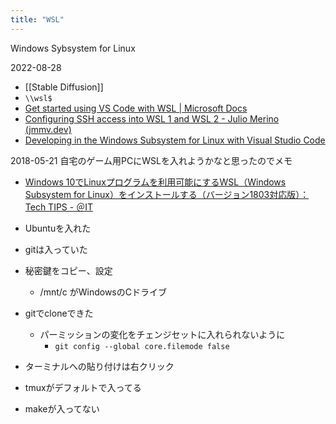 ```yaml
---
title: "WSL"
---
```


Windows Sybsystem for Linux


2022-08-28
- [[Stable Diffusion]]
- `\\wsl$`
- [Get started using VS Code with WSL | Microsoft Docs](https://docs.microsoft.com/en-us/windows/wsl/tutorials/wsl-vscode)
- [Configuring SSH access into WSL 1 and WSL 2 - Julio Merino (jmmv.dev)](https://jmmv.dev/2022/02/wsl-ssh-access.html)
- [Developing in the Windows Subsystem for Linux with Visual Studio Code](https://code.visualstudio.com/docs/remote/wsl)


2018-05-21
自宅のゲーム用PCにWSLを入れようかなと思ったのでメモ
- [Windows 10でLinuxプログラムを利用可能にするWSL（Windows Subsystem for Linux）をインストールする（バージョン1803対応版）：Tech TIPS - ＠IT](http://www.atmarkit.co.jp/ait/articles/1608/08/news039.html)

- Ubuntuを入れた
- gitは入っていた
- 秘密鍵をコピー、設定
    - /mnt/c がWindowsのCドライブ
- gitでcloneできた
    - パーミッションの変化をチェンジセットに入れられないように
        - `git config --global core.filemode false`

- ターミナルへの貼り付けは右クリック

- tmuxがデフォルトで入ってる
- makeが入ってない

